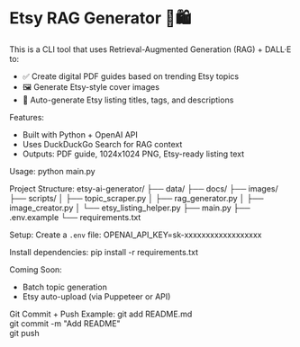 # Etsy RAG Generator 🧠🛍️
This is a CLI tool that uses Retrieval-Augmented Generation (RAG) + DALL·E to:
- ✅ Create digital PDF guides based on trending Etsy topics  
- 🖼️ Generate Etsy-style cover images  
- 🛒 Auto-generate Etsy listing titles, tags, and descriptions  

Features:
- Built with Python + OpenAI API  
- Uses DuckDuckGo Search for RAG context  
- Outputs: PDF guide, 1024x1024 PNG, Etsy-ready listing text  

Usage:
python main.py

Project Structure:
etsy-ai-generator/
├── data/
├── docs/
├── images/
├── scripts/
│   ├── topic_scraper.py
│   ├── rag_generator.py
│   ├── image_creator.py
│   └── etsy_listing_helper.py
├── main.py
├── .env.example
└── requirements.txt

Setup:
Create a `.env` file:
OPENAI_API_KEY=sk-xxxxxxxxxxxxxxxxxx

Install dependencies:
pip install -r requirements.txt

Coming Soon:
- Batch topic generation  
- Etsy auto-upload (via Puppeteer or API)  

Git Commit + Push Example:
git add README.md  
git commit -m "Add README"  
git push

